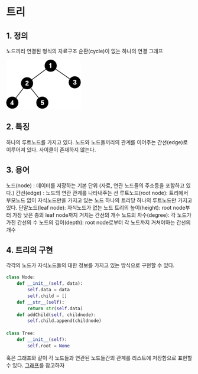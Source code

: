 # 트리
## 1. 정의

노드끼리 연결된 형식의 자료구조
순환(cycle)이 없는 하나의 연결 그래프

<img src = "../image/tree/tree1.png" width="40%" height="40%"/>

## 2. 특징

하나의 루트노드를 가지고 있다.
노드와 노드들끼리의 관계를 이어주는 간선(edge)로 이루어져 있다.
사이클이 존재하지 않는다.

## 3. 용어

노드(node) : 데이터를 저장하는 기본 단위 (자료, 연관 노드들의 주소등을 포함하고 있다.)
간선(edge) : 노드의 연관 관계를 나타내주는 선
루트노드(root node): 트리에서 부모노드 없이 자식노드만을 가지고 있는 노드
                    하나의 트리당 하나의 루트노드만 가지고 있다.
단말노드(leaf node): 자식노드가 없는 노드
트리의 높이(height): root node부터 가장 낮은 층의 leaf node까지 거치는 간선의 개수
노드의 차수(degree): 각 노드가 가진 간선의 수
노드의 깊이(depth): root node로부터 각 노드까지 거쳐야하는 간선의 개수

## 4. 트리의 구현

각각의 노드가 자식노드들의 대한 정보를 가지고 있는 방식으로 구현할 수 있다.

```python
class Node:
    def __init__(self, data):
        self.data = data
        self.child = []
    def __str__(self):
        return str(self.data)
    def addChild(self, childnode):
        self.child.append(childnode)

class Tree:
    def __init__(self):
        self.root = None
```

혹은 그래프와 같이 각 노드들과 연관된 노드들간의 관계를 리스트에 저장함으로 표현할 수 있다.
[그래프](./그래프.md)를 참고하자